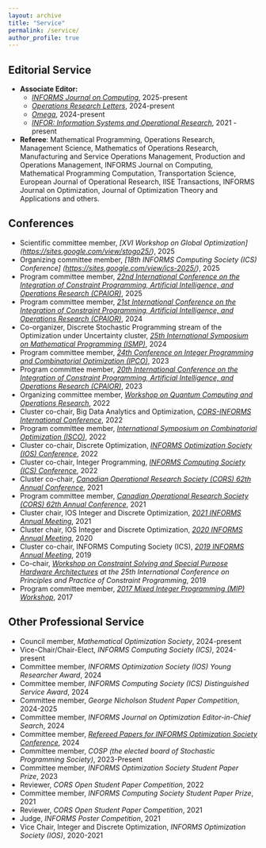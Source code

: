 ```yaml
---
layout: archive
title: "Service"
permalink: /service/
author_profile: true
---
```


## Editorial Service
- **Associate Editor:**
  - [*INFORMS Journal on Computing*](https://pubsonline.informs.org/journal/ijoc), 2025-present
  - [*Operations Research Letters*](https://www.sciencedirect.com/journal/operations-research-letters), 2024-present
  - [*Omega*](https://www.sciencedirect.com/journal/omega), 2024-present
  - [*INFOR: Information Systems and Operational Research*](https://www.tandfonline.com/journals/tinf20), 2021 - present
- **Referee**: Mathematical Programming, Operations Research, Management Science, Mathematics of Operations Research, Manufacturing and Service Operations Management, Production and Operations Management, INFORMS Journal on Computing, Mathematical Programming Computation, Transportation Science, European Journal of Operational Research, IISE Transactions, INFORMS Journal on Optimization, Journal of Optimization Theory and Applications and others.

## Conferences
- Scientific committee member, *[XVI Workshop on Global Optimization] (https://sites.google.com/view/stogo25/)*, 2025
- Organizing committee member, *[18th  INFORMS Computing Society (ICS) Conference] (https://sites.google.com/view/ics-2025/)*, 2025
- Program committee member, *[22nd International Conference on the Integration of Constraint Programming, Artificial Intelligence, and Operations Research (CPAIOR)](https://sites.google.com/view/cpaior2025)*, 2025
- Program committee member, *[21st International Conference on the Integration of Constraint Programming, Artificial Intelligence, and Operations Research (CPAIOR)](https://sites.google.com/view/cpaior2024)*, 2024
- Co-organizer, Discrete Stochastic Programming stream of the Optimization under Uncertainty cluster, *[25th International Symposium on Mathematical Programming (ISMP)](https://ismp2024.gerad.ca/)*, 2024
- Program committee member, *[24th Conference on Integer Programming and Combinatorial Optimization (IPCO)](https://optimization.discovery.wisc.edu/ipco-2023-madison/)*, 2023
- Program committee member, *[20th International Conference on the Integration of Constraint Programming, Artificial Intelligence, and Operations Research (CPAIOR)](https://sites.google.com/view/cpaior2023)*, 2023
- Organizing committee member, *[Workshop on Quantum Computing and Operations Research](https://sites.google.com/view/qcor22/home)*, 2022
- Cluster co-chair, Big Data Analytics and Optimization, *[CORS-INFORMS International Conference](https://meetings.informs.org/wordpress/2022international/)*, 2022
- Program committee member, *[International Symposium on Combinatorial Optimization (ISCO)](https://isco2022.sciencesconf.org)*, 2022
- Cluster co-chair, Discrete Optimization, *[INFORMS Optimization Society (IOS) Conference](https://cecas.clemson.edu/informs-conference/)*, 2022 
- Cluster co-chair, Integer Programming, *[INFORMS Computing Society (ICS) Conference](https://ics2022tampa.eng.usf.edu)*, 2022
- Cluster co-chair, *[Canadian Operational Research Society (CORS) 62th Annual Conference](https://uwaterloo.ca/canadian-operational-research-society-conference/)*, 2021
- Program committee member, *[Canadian Operational Research Society (CORS) 62th Annual Conference](https://uwaterloo.ca/canadian-operational-research-society-conference/)*, 2021
- Cluster chair, IOS Integer and Discrete Optimization, *[2021 INFORMS Annual Meeting](https://meetings.informs.org/wordpress/anaheim2021/)*, 2021 
- Cluster chair, IOS Integer and Discrete Optimization, *[2020 INFORMS Annual Meeting](https://meetings.informs.org/wordpress/annual2020/)*, 2020
- Cluster co-chair, INFORMS Computing Society (ICS), *[2019 INFORMS Annual Meeting](https://meetings.informs.org/wordpress/seattle2019/#_gl=1*3owtft*_gcl_au*MTEwODI4NDgxNi4xNjk4NzYwOTg2)*, 2019
- Co-chair, *[Workshop on Constraint Solving and Special Purpose Hardware Architectures](https://sites.google.com/view/cphardware2019/) at the 25th International Conference on Principles and Practice of Constraint Programming*, 2019
- Program committee member, *[2017 Mixed Integer Programming (MIP) Workshop](https://web.archive.org/web/20220709054916/https://sites.google.com/site/mipworkshop2017/home)*, 2017


## Other Professional Service
- Council member, *Mathematical Optimization Society*, 2024-present
- Vice-Chair/Chair-Elect, *INFORMS Computing Society (ICS)*, 2024-present
- Committee member, *INFORMS Optimization Society (IOS) Young Researcher Award*, 2024
- Committee member, *INFORMS Computing Society (ICS) Distinguished Service Award*, 2024
- Committee member, *George Nicholson Student Paper Competition*, 2024-2025
- Committee member, *INFORMS Journal on Optimization Editor-in-Chief Search*, 2024
- Committee member, *[Refereed Papers for INFORMS Optimization Society Conference](https://ios2024.rice.edu/refereed-papers/)*, 2024
- Committee member, *COSP (the elected board of Stochastic Programming Society)*, 2023-Present
- Committee member, *INFORMS Optimization Society Student Paper Prize*, 2023
- Reviewer, *CORS Open Student Paper Competition*, 2022
- Committee member, *INFORMS Computing Society Student Paper Prize*, 2021
- Reviewer, *CORS Open Student Paper Competition*, 2021
- Judge, *INFORMS Poster Competition*, 2021
- Vice Chair, Integer and Discrete Optimization, *INFORMS Optimization Society (IOS)*, 2020-2021
